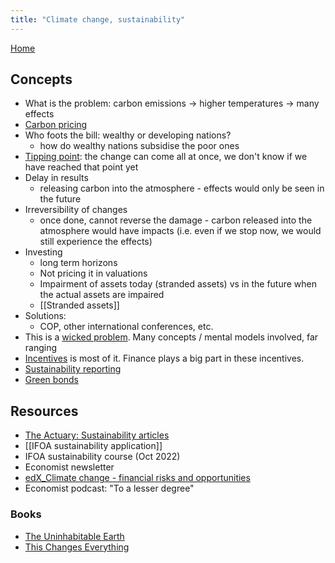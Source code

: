 ```yaml
---
title: "Climate change, sustainability"
---
```

[Home](https://93jy.github.io/quartz/)
## Concepts
- What is the problem: carbon emissions → higher temperatures → many effects
- [Carbon pricing](notes/Carbon%20pricing.md)
- Who foots the bill: wealthy or developing nations?
	- how do wealthy nations subsidise the poor ones 
- [Tipping point](notes/C_Tipping%20point.md): the change can come all at once, we don't know if we have reached that point yet
- Delay in results
	- releasing carbon into the atmosphere - effects would only be seen in the future
- Irreversibility of changes 
	- once done, cannot reverse the damage - carbon released into the atmosphere would have impacts (i.e. even if we stop now, we would still experience the effects)
- Investing 
	- long term horizons
	- Not pricing it in valuations
	- Impairment of assets today (stranded assets) vs in the future when the actual assets are impaired 
	- [[Stranded assets]]
- Solutions: 
	- COP, other international conferences, etc. 
- This is a [wicked problem](notes/C_Wicked%20environments.md). Many concepts / mental models involved, far ranging 
- [Incentives](notes/C_Incentives.md) is most of it. Finance plays a big part in these incentives. 
- [Sustainability reporting](notes/Sustainability%20reporting.md)
- [Green bonds](notes/Green%20bonds.md)

## Resources
- [The Actuary: Sustainability articles](notes/The%20Actuary.md#Sustainability%20articles)
- [[IFOA sustainability application]]
- IFOA sustainability course (Oct 2022)
- Economist newsletter
- [edX_Climate change - financial risks and opportunities](notes/edX_Climate%20change%20-%20financial%20risks%20and%20opportunities.md)
- Economist podcast: "To a lesser degree"

### Books
- [The Uninhabitable Earth](B_The%20Uninhabitable%20Earth)
- [This Changes Everything](B_This%20Changes%20Everything)